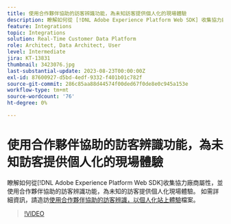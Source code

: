 ```yaml
---
title: 使用合作夥伴協助的訪客辨識功能，為未知訪客提供個人化的現場體驗
description: 瞭解如何從 [!DNL Adobe Experience Platform Web SDK] 收集協力廠商屬性，並使用合作夥伴協助的訪客辨識功能，為未知的訪客提供個人化現場體驗。
feature: Integrations
topic: Integrations
solution: Real-Time Customer Data Platform
role: Architect, Data Architect, User
level: Intermediate
jira: KT-13831
thumbnail: 3423076.jpg
last-substantial-update: 2023-08-23T00:00:00Z
exl-id: 87600927-d5bd-4edf-9332-f401b01c782f
source-git-commit: 286c85aa88d44574f00ded67f0de8e0c945a153e
workflow-type: tm+mt
source-wordcount: '76'
ht-degree: 0%

---
```


# 使用合作夥伴協助的訪客辨識功能，為未知訪客提供個人化的現場體驗

瞭解如何從[!DNL Adobe Experience Platform Web SDK]收集協力廠商屬性，並使用合作夥伴協助的訪客辨識功能，為未知的訪客提供個人化現場體驗。 如需詳細資訊，請造訪[使用合作夥伴協助的訪客辨識，以個人化站上體驗](https://experienceleague.adobe.com/docs/experience-platform/rtcdp/use-cases/partner-data/onsite-personalization.html?lang=zh-Hant)檔案。

>[!VIDEO](https://video.tv.adobe.com/v/3423076/?learn=on&enablevpops)
